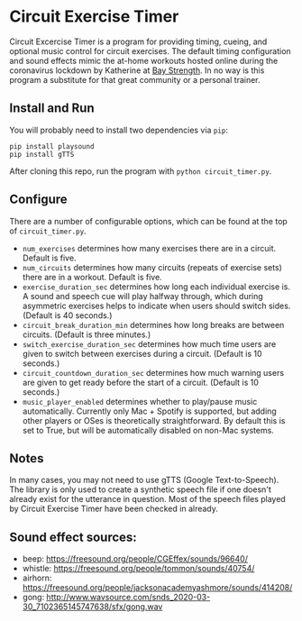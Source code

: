# Circuit Exercise Timer

Circuit Excercise Timer is a program for providing timing, cueing, and optional music control for circuit exercises. The default timing configuration and sound effects mimic the at-home workouts hosted online during the coronavirus lockdown by Katherine at [Bay Strength](https://www.baystrength.com/). In no way is this program a substitute for that great community or a personal trainer.

## Install and Run

You will probably need to install two dependencies via `pip`:

```
pip install playsound
pip install gTTS
```

After cloning this repo, run the program with `python circuit_timer.py`.

## Configure

There are a number of configurable options, which can be found at the top of `circuit_timer.py`.

- `num_exercises` determines how many exercises there are in a circuit. Default is five.
- `num_circuits` determines how many circuits (repeats of exercise sets) there are in a workout. Default is five.
- `exercise_duration_sec` determines how long each individual exercise is. A sound and speech cue will play halfway through, which during asymmetric exercises helps to indicate when users should switch sides. (Default is 40 seconds.)
- `circuit_break_duration_min` determines how long breaks are between circuits. (Default is three minutes.)
- `switch_exercise_duration_sec` determines how much time users are given to switch between exercises during a circuit. (Default is 10 seconds.)
- `circuit_countdown_duration_sec` determines how much warning users are given to get ready before the start of a circuit. (Default is 10 seconds.)
- `music_player_enabled` determines whether to play/pause music automatically. Currently only Mac + Spotify is supported, but adding other players or OSes is theoretically straightforward. By default this is set to True, but will be automatically disabled on non-Mac systems.

## Notes

In many cases, you may not need to use gTTS (Google Text-to-Speech). The library is only used to create a synthetic speech file if one doesn't already exist for the utterance in question. Most of the speech files played by Circuit Exercise Timer have been checked in already.

## Sound effect sources:

- beep: https://freesound.org/people/CGEffex/sounds/96640/
- whistle: https://freesound.org/people/tommon/sounds/40754/
- airhorn: https://freesound.org/people/jacksonacademyashmore/sounds/414208/
- gong: http://www.wavsource.com/snds_2020-03-30_7102365145747638/sfx/gong.wav
